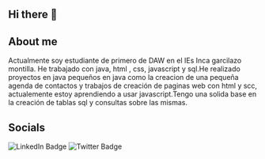## Hi there 👋

<!--
**JesusMadridPerez/JesusMadridPerez** is a ✨ _special_ ✨ repository because its `README.md` (this file) appears on your GitHub profile.

Here are some ideas to get you started:

- 🔭 I’m currently working on ...
- 🌱 I’m currently learning ...
- 👯 I’m looking to collaborate on ...
- 🤔 I’m looking for help with ...
- 💬 Ask me about ...
- 📫 How to reach me: ...
- 😄 Pronouns: ...
- ⚡ Fun fact: ...
-->

## About me
Actualmente soy estudiante de primero de DAW en el IEs Inca garcilazo montilla. He trabajado con java, html , css, javascript y sql.He realizado proyectos en java pequeños en java como la creacion de una pequeña agenda de contactos y trabajos de creación de paginas web con html y scc, actualemente estoy aprendiendo a usar javascript.Tengo una solida base en la creación de tablas sql y consultas sobre las mismas.

## Socials
<div id="badges">
  <img src="https://img.shields.io/badge/LinkedIn-blue?style=for-the-badge&logo=linkedin&logoColor=white" alt="LinkedIn Badge"/>
  <img src="https://img.shields.io/badge/Twitter-blue?style=for-the-badge&logo=twitter&logoColor=white" alt="Twitter Badge"/>
</div>




